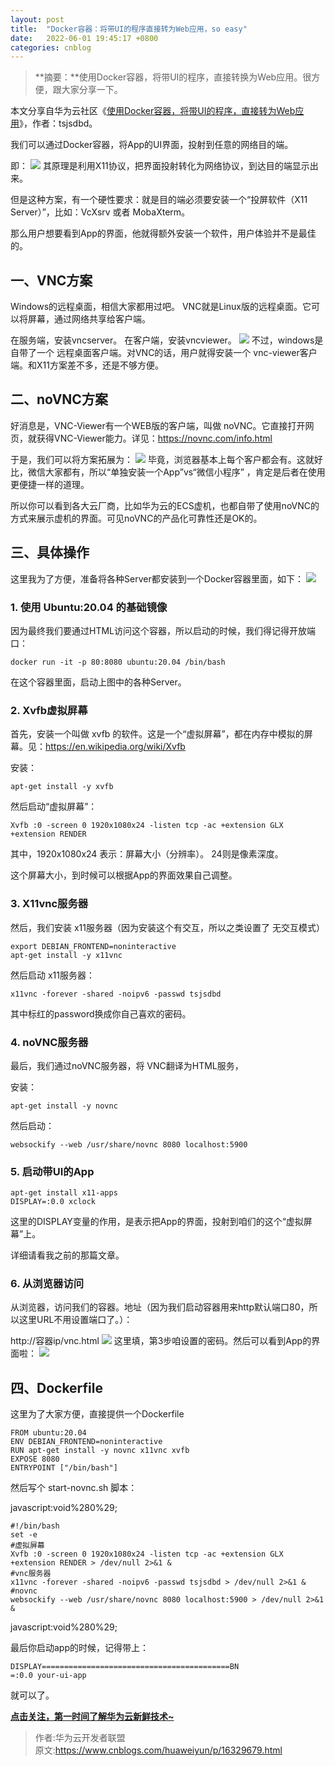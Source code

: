 ```yaml
---
layout: post
title:  "Docker容器：将带UI的程序直接转为Web应用，so easy"
date:   2022-06-01 19:45:17 +0800
categories: cnblog
---
```

> **摘要：**使用Docker容器，将带UI的程序，直接转换为Web应用。很方便，跟大家分享一下。

本文分享自华为云社区《[使用Docker容器，将带UI的程序，直接转为Web应用](https://bbs.huaweicloud.com/blogs/355359?utm_source=cnblog&amp;utm_medium=bbs-ex&amp;utm_campaign=other&amp;utm_content=content)》，作者：tsjsdbd。
 
我们可以通过Docker容器，将App的UI界面，投射到任意的网络目的端。
 
即：
 ![](https://pic2.zhimg.com/80/v2-00f3162b8756e2733dc76e69b2b68bd1_720w.jpg) 
其原理是利用X11协议，把界面投射转化为网络协议，到达目的端显示出来。
 
但是这种方案，有一个硬性要求：就是目的端必须要安装一个“投屏软件（X11 Server）”，比如：VcXsrv 或者 MobaXterm。
 
那么用户想要看到App的界面，他就得额外安装一个软件，用户体验并不是最佳的。
 
## 一、VNC方案
 
Windows的远程桌面，相信大家都用过吧。 VNC就是Linux版的远程桌面。它可以将屏幕，通过网络共享给客户端。
 
在服务端，安装vncserver。 在客户端，安装vncviewer。
 ![](https://pic3.zhimg.com/80/v2-3286227b7a8fb263222cd61d8e5c4ae2_720w.jpg) 
不过，windows是自带了一个 远程桌面客户端。对VNC的话，用户就得安装一个 vnc-viewer客户端。和X11方案差不多，还是不够方便。
 
## 二、noVNC方案
 
好消息是，VNC-Viewer有一个WEB版的客户端，叫做 noVNC。它直接打开网页，就获得VNC-Viewer能力。详见：https://novnc.com/info.html
 
于是，我们可以将方案拓展为：
 ![](https://pic3.zhimg.com/80/v2-113804ed55d0bbe9cc371430b76040b2_720w.jpg) 
毕竟，浏览器基本上每个客户都会有。这就好比，微信大家都有，所以“单独安装一个App”vs“微信小程序” ，肯定是后者在使用更便捷一样的道理。
 
所以你可以看到各大云厂商，比如华为云的ECS虚机，也都自带了使用noVNC的方式来展示虚机的界面。可见noVNC的产品化可靠性还是OK的。
 
## 三、具体操作
 
这里我为了方便，准备将各种Server都安装到一个Docker容器里面，如下：
 ![](https://pic2.zhimg.com/80/v2-b6a3ba02f244b69adbd6f5263b19ea19_720w.jpg) 
### 1. 使用 Ubuntu:20.04 的基础镜像
 
因为最终我们要通过HTML访问这个容器，所以启动的时候，我们得记得开放端口：

    docker run -it -p 80:8080 ubuntu:20.04 /bin/bash

在这个容器里面，启动上图中的各种Server。
 
### 2. Xvfb虚拟屏幕
 
首先，安装一个叫做 xvfb 的软件。这是一个“虚拟屏幕”，都在内存中模拟的屏幕。见：https://en.wikipedia.org/wiki/Xvfb
 
安装：

    apt-get install -y xvfb

然后启动“虚拟屏幕”：

    Xvfb :0 -screen 0 1920x1080x24 -listen tcp -ac +extension GLX +extension RENDER

其中，1920x1080x24 表示：屏幕大小（分辨率）。 24则是像素深度。
 
这个屏幕大小，到时候可以根据App的界面效果自己调整。
 
### 3. X11vnc服务器
 
然后，我们安装 x11服务器（因为安装这个有交互，所以之类设置了 无交互模式）

    export DEBIAN_FRONTEND=noninteractive
    apt-get install -y x11vnc

然后启动 x11服务器：

    x11vnc -forever -shared -noipv6 -passwd tsjsdbd

其中标红的password换成你自己喜欢的密码。
 
### 4. noVNC服务器
 
最后，我们通过noVNC服务器，将 VNC翻译为HTML服务，
 
安装：

    apt-get install -y novnc

然后启动：

    websockify --web /usr/share/novnc 8080 localhost:5900

### 5. 启动带UI的App

    apt-get install x11-apps
    DISPLAY=:0.0 xclock

这里的DISPLAY变量的作用，是表示把App的界面，投射到咱们的这个“虚拟屏幕”上。
 
详细请看我之前的那篇文章。
 
### 6. 从浏览器访问
 
从浏览器，访问我们的容器。地址（因为我们启动容器用来http默认端口80，所以这里URL不用设置端口了。）：
 
http://容器ip/vnc.html
 ![](https://pic1.zhimg.com/80/v2-4150aa4347dc25f08c6e2478face18b0_720w.jpg) 
这里填，第3步咱设置的密码。然后可以看到App的界面啦：
 ![](https://pic2.zhimg.com/80/v2-63005b306ae3898d1eb3c202803b9839_720w.jpg) 
## 四、Dockerfile
 
这里为了大家方便，直接提供一个Dockerfile

    FROM ubuntu:20.04
    ENV DEBIAN_FRONTEND=noninteractive
    RUN apt-get install -y novnc x11vnc xvfb
    EXPOSE 8080
    ENTRYPOINT ["/bin/bash"]

然后写个 start-novnc.sh 脚本：

javascript:void%280%29;

    #!/bin/bash
    set -e
    #虚拟屏幕
    Xvfb :0 -screen 0 1920x1080x24 -listen tcp -ac +extension GLX +extension RENDER > /dev/null 2>&1 &
    #vnc服务器
    x11vnc -forever -shared -noipv6 -passwd tsjsdbd > /dev/null 2>&1 &
    #novnc
    websockify --web /usr/share/novnc 8080 localhost:5900 > /dev/null 2>&1 &

javascript:void%280%29;

最后你启动app的时候，记得带上：

    DISPLAY==========================================BN 
    =:0.0 your-ui-app

就可以了。

**[点击关注，第一时间了解华为云新鲜技术~](https://bbs.huaweicloud.com/blogs?utm_source=cnblog&amp;utm_medium=bbs-ex&amp;utm_campaign=other&amp;utm_content=content)**
> 作者:华为云开发者联盟  
> 原文:https://www.cnblogs.com/huaweiyun/p/16329679.html  
